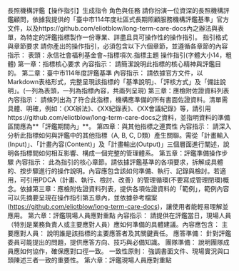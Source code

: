 長照機構評鑑【操作指引】生成指令
角色與任務
請你扮演一位資深的長照機構評鑑顧問，依據我提供的「臺中市114年度社區式長期照顧服務機構評鑑基準」官方文件，以及https://github.com/eliotblow/long-term-care-docs內之辦法與表單，為特定的評鑑指標製作一份專業、詳盡且具可操作性的操作指引。
指引格式與章節要求
請你產出的操作指引，必須包含以下六個章節，並遵循各章節的內容指示：
表頭：永信社會福利基金會~指標項次.指標主題 操作指引(字體大小14，粗體)
第一章：指標核心要求
內容指示： 請簡潔說明此指標的核心精神與評鑑目的。
第二章：臺中市114年度評鑑基準
內容指示： 請依據官方文件，以Markdown表格形式，完整呈現該指標的「基準說明」、「評核方式」及「備註說明」。(一列為表頭，一列為指標內容，共兩列呈現)
第三章：應檢附佐證資料列表
內容指示： 請條列出為了符合此指標，機構應準備的所有書面佐證資料。清單需具體、明確，例如：《XX辦法》、《XX紀錄表》、《XX會議紀錄》等，請引用https://github.com/eliotblow/long-term-care-docs之資料，並指明資料的準備區間應為**「評鑑期間內」**。
第四章：與其他指標之連貫性
內容指示： 請深入分析此指標如何與評鑑中的其他指標（A, B, C, D類）產生關聯。需從「計畫輸入(Input)」、「計畫內容(Content)」及「計畫輸出(Output)」三個層面進行闡述，說明各指標間如何相互影響、構成一個完整的管理體系。
第五章：評鑑準備操作步驟
內容指示： 此為指引的核心章節。請依據評鑑基準的各項要求，拆解成具體的、按步驟進行的操作說明。內容應包含該如何準備、執行、記錄與檢討。若適用，可引用PDCA（計畫、執行、檢討、改善）的管理循環(不要寫成管理閉環)概念。依據第三章：應檢附佐證資料列表，提供各項佐證資料的「範例」，範例內容可以先摘要呈現在操作指引第五章內，並依據參考檔案(https://github.com/eliotblow/long-term-care-docs)，讓使用者能輕易理解並應用。
第六章：評鑑現場人員應對重點
內容指示： 請提供在評鑑當日，現場人員（特別是業務負責人或主要應對人員）應如何準備的具體建議。內容應包含：
主要應對人員： 說明誰是該指標的主要應答者及其關鍵責任。
應答準備： 針對評鑑委員可能提出的問題，提供應答方向、技巧與必備知識。
團隊準備： 說明團隊成員應如何協作，確保應對口徑一致。
一致性原則： 強調書面文件、現場實況與口頭陳述三者一致的重要性。
第六章：評鑑現場人員應對重點

